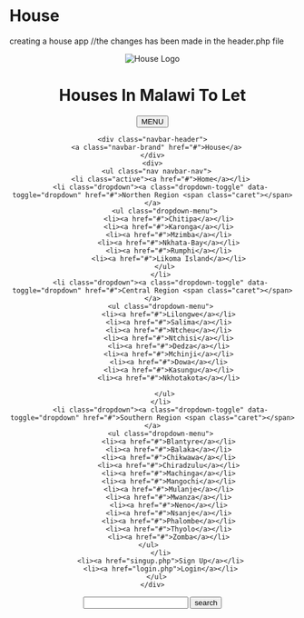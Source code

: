 # House
creating a house app
//the changes has been made in the header.php file

<div id='header'>
        <header class="container col-sm-12 col-md-12 col-lg-12 navbar navbar-fixed-top navbar-default">
            <div class="row">
                <img src="image.jpg" alt="House Logo" id="logo" class="img-circle img-responsive col-md-1 col-lg-1 col-sm-2 col-xs-2"/>
                <h1 class="h1 col-md-6 col-lg-5 col-sm-8 col-xs-9"><strong>Houses In Malawi To Let</strong></h1>
                <button class="btn navbar-toggle" data-toggle="collapse" data-target=".navbar-collapse">
                    <span class='glyphicon glyphicon-chevron-down'></span>MENU
                </button>
               <!-- <nav>
                    <div id="nav" class="navbar-collapse collapse">
                        <ul class="nav navbar-nav navbar-right">
                            <li><a href="index.php">Home</a></li>
                            <li><a href="html5_semantic_elements.asp">Northern Region</a></li>
                            <li><a href="html5_geolocation.asp">Central Region</a></li>
                            <li><a href="html5_canvas.asp">Southern Region</a></li>
                            <li><a href="singup.php">Sing Up</a></li>
                            <li><a href="login.php">Login</a></li>
                        </ul>
                    </div>
                </nav>-->
				<nav class="navbar navbar-inverse">
  
    <div class="navbar-header">
      <a class="navbar-brand" href="#">House</a>
    </div>
    <div>
      <ul class="nav navbar-nav">
        <li class="active"><a href="#">Home</a></li>
        <li class="dropdown"><a class="dropdown-toggle" data-toggle="dropdown" href="#">Northen Region <span class="caret"></span></a>
          <ul class="dropdown-menu">
            <li><a href="#">Chitipa</a></li>
            <li><a href="#">Karonga</a></li>
            <li><a href="#">Mzimba</a></li>
			<li><a href="#">Nkhata-Bay</a></li>
            <li><a href="#">Rumphi</a></li>
            <li><a href="#">Likoma Island</a></li>
          </ul>
        </li>
		<li class="dropdown"><a class="dropdown-toggle" data-toggle="dropdown" href="#">Central Region <span class="caret"></span></a>
		<ul class="dropdown-menu">
            <li><a href="#">Lilongwe</a></li>
            <li><a href="#">Salima</a></li>
            <li><a href="#">Ntcheu</a></li>
			<li><a href="#">Ntchisi</a></li>
            <li><a href="#">Dedza</a></li>
            <li><a href="#">Mchinji</a></li>
			<li><a href="#">Dowa</a></li>
            <li><a href="#">Kasungu</a></li>
			<li><a href="#">Nkhotakota</a></li>
        
          </ul>
        </li>
		<li class="dropdown"><a class="dropdown-toggle" data-toggle="dropdown" href="#">Southern Region <span class="caret"></span></a>
		<ul class="dropdown-menu">
            <li><a href="#">Blantyre</a></li>
            <li><a href="#">Balaka</a></li>
            <li><a href="#">Chikwawa</a></li>
			<li><a href="#">Chiradzulu</a></li>
            <li><a href="#">Machinga</a></li>
            <li><a href="#">Mangochi</a></li>
			<li><a href="#">Mulanje</a></li>
            <li><a href="#">Mwanza</a></li>
			<li><a href="#">Neno</a></li>
            <li><a href="#">Nsanje</a></li>
            <li><a href="#">Phalombe</a></li>
			<li><a href="#">Thyolo</a></li>
            <li><a href="#">Zomba</a></li>
          </ul>        
        </li>
		<li><a href="singup.php">Sign Up</a></li>
        <li><a href="login.php">Login</a></li>
      </ul>
    </div>
  <?php
echo "The time is " . date("h:i:sa");
?>
</nav>
            </div>
            <form method='post' action='search.php' class="form-horizontal row" id="search">
                <input class='item' type='text' name="search">
                <input class='item btn btn-success' type='submit' name='search' value='search'>
            </form>
        </header>
</div>

